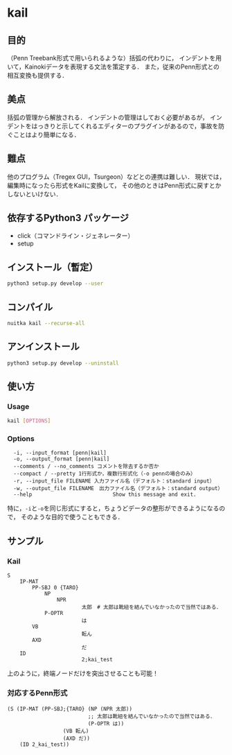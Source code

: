 # kail
## 目的
（Penn Treebank形式で用いられるような）括弧の代わりに，
インデントを用いて，Kainokiデータを表現する文法を策定する．
また，従来のPenn形式との相互変換も提供する．

## 美点
括弧の管理から解放される．
インデントの管理はしておく必要があるが，
インデントをはっきりと示してくれるエディターのプラグインがあるので，事故を防ぐことはより簡単になる．

## 難点
他のプログラム（Tregex GUI，Tsurgeon）などとの連携は難しい．
現状では，編集時になったら形式をKailに変換して，
その他のときはPenn形式に戻すとかしないといけない．

## 依存するPython3 パッケージ
- click（コマンドライン・ジェネレーター）
- setup

## インストール（暫定）
```sh
python3 setup.py develop --user
```

## コンパイル
```sh
nuitka kail --recurse-all
```

## アンインストール
```sh
python3 setup.py develop --uninstall

```

## 使い方
### Usage
```sh
kail [OPTIONS]
```

### Options
```
  -i, --input_format [penn|kail]
  -o, --output_format [penn|kail]
  --comments / --no_comments コメントを除去するか否か
  --compact / --pretty 1行形式か，複数行形式化（-o pennの場合のみ）
  -r, --input_file FILENAME 入力ファイル名（デフォルト：standard input）
  -w, --output_file FILENAME　出力ファイル名（デフォルト：standard output）
  --help                          Show this message and exit.
```

特に，`-i`と`-o`を同じ形式にすると，ちょうどデータの整形ができるようになるので，
そのような目的で使うこともできる．

## サンプル
### Kail
```
S
    IP-MAT
        PP-SBJ 0 {TARO}
            NP
                NPR
                        太郎　# 太郎は靴紐を結んでいなかったので当然ではある．
            P-OPTR
                        は
        VB
                        転ん
        AXD
                        だ
    ID
                        2;kai_test
```
上のように，終端ノードだけを突出させることも可能！

### 対応するPenn形式
```
(S (IP-MAT (PP-SBJ;{TARO} (NP (NPR 太郎))
                          ;; 太郎は靴紐を結んでいなかったので当然ではある．
                          (P-OPTR は))
                  (VB 転ん)
                  (AXD だ))
    (ID 2_kai_test))
```
